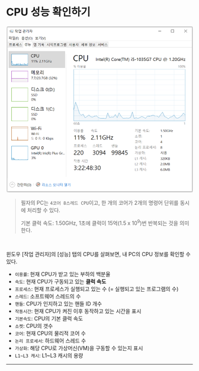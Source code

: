 # CPU 성능 확인하기

<img src="../img/computer-structure-0406.png" width="600px">

> 필자의 PC는 `4코어 8스레드 CPU`이고, 한 개의 코어가 2개의 명령어 단위를 동시에 처리할 수 있다.<br>
>
> 기본 클럭 속도: 1.50GHz, 1초에 클럭이 15억(1.5 x 10<sup>9</sup>)번 반복되는 것을 의미한다.<br>

<br>

윈도우 [작업 관리자]의 [성능] 탭의 CPU를 살펴보면, 내 PC의 CPU 정보를 확인할 수 있다.<br>

- `이용률`: 현재 CPU가 받고 있는 부하의 백분율<br>
- `속도`: 현재 CPU가 구동되고 있는 **클럭 속도**<br>
- `프로세스`: 현재 프로세스가 실행되고 있는 수 (= 실행되고 있는 프로그램의 수)<br>
- `스레드`: 소프트웨어 스레드의 수
- `핸들`: CPU가 인지하고 있는 핸들 ID 개수<br>
- `작동시간`: 현재 CPU가 켜진 이후 동작하고 있는 시간을 표시<br>
- `기본속도`: CPU의 기본 클럭 속도<br>
- `소켓`: CPU의 갯수<br>
- `코어`: 현재 CPU의 물리적 코어 수<br>
- `논리 프로세서`: 하드웨어 스레드 수<br>
- `가상화`: 해당 CPU로 가상머신(VM)을 구동할 수 있는지 표시<br>
- `L1~L3 캐시`: L1~L3 캐시의 용량<br>

---